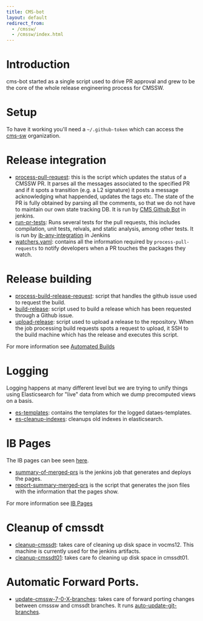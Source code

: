 ```yaml
---
title: CMS-bot
layout: default
redirect_from:
  - /cmssw/ 
  - /cmssw/index.html
---
```



# Introduction
cms-bot started as a single script used to drive PR approval and grew to
be the core of the whole release engineering process for CMSSW.

# Setup
To have it working you'll need a `~/.github-token` which can access the
[cms-sw](http://github.io/cms-sw) organization.

# Release integration

- [process-pull-request](https://github.com/cms-sw/cms-bot/blob/master/process-pull-request):
this is the script which updates the status of a CMSSW PR. It parses all the
messages associated to the specified PR and if it spots a transition (e.g. a L2
signature) it posts a message acknowledging what happended, updates the tags
etc. The state of the PR is fully obtained by parsing all the comments, so that
we do not have to maintain our own state tracking DB. It is run by [CMS Github Bot](https://cmssdt.cern.ch/jenkins/job/cms-bot/) in jenkins. 
- [run-pr-tests](https://github.com/cms-sw/cms-bot/blob/master/run-pr-tests): Runs several tests for the pull requests, this includes compilation, unit tests, relvals, and static analysis, among other tests. It is run by [ib-any-integration](https://cmssdt.cern.ch/jenkins/job/ib-any-integration/) in Jenkins
- [watchers.yaml](https://github.com/cms-sw/cms-bot/blob/master/watchers.yaml):
contains all the information required by `process-pull-requests` to notify
developers when a PR touches the packages they watch.

# Release building
- [process-build-release-request](https://github.com/cms-sw/cms-bot/blob/master/process-build-release-request): script that handles the github issue used to request the build.
- [build-release](https://github.com/cms-sw/cms-bot/blob/master/build-release): script used to build a release which has been requested
through a Github issue.
- [upload-release](https://github.com/cms-sw/cms-bot/blob/master/upload-release): script used to upload a release to the repository. When
the job processing build requests spots a request to upload, it SSH to the
build machine which has the release and executes this script.

For more information see [Automated Builds](automatedBuilds.html)

# Logging
Logging happens at many different level but we are trying to unify things using
Elasticsearch for "live" data from which we dump precomputed views on a
basis.

- [es-templates](https://github.com/cms-sw/cms-bot/tree/master/es-templates): contains the templates for the logged dataes-templates.
- [es-cleanup-indexes](https://github.com/cms-sw/cms-bot/blob/master/es-cleanup-indexes): cleanups old indexes in elasticsearch.

# IB Pages

The IB pages can bee seen [here](https://cmssdt.cern.ch/SDT/html/showIB.html). 

- [summary-of-merged-prs](https://cmssdt.cern.ch/jenkins/job/summary-of-merged-prs/) is the jenkins job that generates and deploys the pages. 
- [report-summary-merged-prs](https://github.com/cms-sw/cms-bot/blob/master/report-summary-merged-prs) is the script that generates the json
  files with the information that the pages show. 

For more information see [IB Pages](IBPages.html)

# Cleanup of cmssdt
- [cleanup-cmssdt](https://cmssdt.cern.ch/jenkins/job/cleanup-cmssdt): takes care of cleaning up disk space in vocms12. This machine is currently used for the jenkins artifacts.
- [cleanup-cmssdt01](https://cmssdt.cern.ch/jenkins/job/cleanup-cmssdt01): takes care fo cleaning up disk space in cmssdt01. 

# Automatic Forward Ports.
- [update-cmssw-7-0-X-branches](https://cmssdt.cern.ch/jenkins/job/update-cmssw-7-0-X-branches/): takes care of forward porting changes between cmsssw and cmssdt branches. It runs [auto-update-git-branches](https://github.com/cms-sw/cms-bot/blob/master/auto-update-git-branches).





